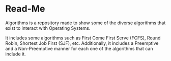 # Read-Me
Algorithms is a repository made to show some of the diverse algorithms that exist to interact with Operating Systems.

It includes some algorithms such as First Come First Serve (FCFS), Round Robin, Shortest Job First (SJF), etc. Additionally, it includes a Preemptive and a Non-Preemptive manner for each one of the algorithms that can include it.